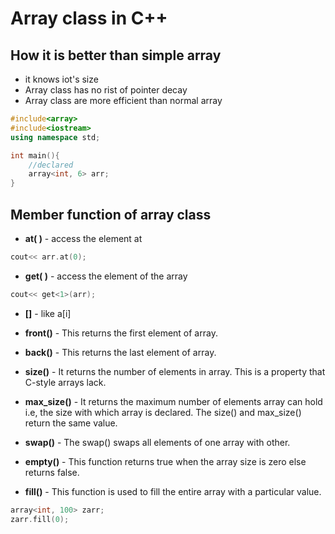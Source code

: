 # Array class in C++

## How it is better than simple array

- it knows iot's size
- Array class has no rist of pointer decay
- Array class are more efficient than normal array

```c++
#include<array>
#include<iostream>
using namespace std;

int main(){
    //declared
    array<int, 6> arr;
}
```

## Member function of array class

- **at( )** - access the element at

```c++
cout<< arr.at(0);
```

- **get( )** - access the element of the array

```c++
cout<< get<1>(arr);
```

- **[]** - like a[i]

- **front()** - This returns the first element of array.

- **back()** - This returns the last element of array.

- **size()** - It returns the number of elements in array. This is a property that C-style arrays lack.

- **max_size()** - It returns the maximum number of elements array can hold i.e, the size with which array is declared. The size() and max_size() return the same value.

- **swap()** - The swap() swaps all elements of one array with other.

- **empty()** - This function returns true when the array size is zero else returns false.

- **fill()** - This function is used to fill the entire array with a particular value.

```c++
array<int, 100> zarr;
zarr.fill(0);
```
